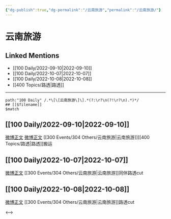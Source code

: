```yaml
---
{"dg-publish":true,"dg-permalink":"/云南旅游","permalink":"/云南旅游/"}
---
```


# 云南旅游

## Linked Mentions
- [[100 Daily/2022-09-10\|2022-09-10]]
- [[100 Daily/2022-10-07\|2022-10-07]]
- [[100 Daily/2022-10-08\|2022-10-08]]
- [[400 Topics/路透\|路透]]


---

```expander
path:"100 Daily" /.*\[\[云南旅游\]\].*(?:\r?\n(?!\r?\n).*)*/
## [[$filename]]
$match
```
## [[100 Daily/2022-09-10\|2022-09-10]]
[微博正文](http://weibo.com/6030707554/M55rwo9AG) [微博正文](http://weibo.com/7406079677/M560n1ucZ) [[300 Events/304 Others/云南旅游\|云南旅游]][[400 Topics/路透\|路透]]搬运
## [[100 Daily/2022-10-07\|2022-10-07]]
[微博正文](https://weibo.com/detail/4821934901299840) [[300 Events/304 Others/云南旅游\|云南旅游]]同伴路透cut
## [[100 Daily/2022-10-08\|2022-10-08]]
[微博正文](https://weibo.com/7495641082/M9lYwnaai) [[300 Events/304 Others/云南旅游\|云南旅游]]路透cut

<-->
